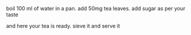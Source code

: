 boil 100 ml of water in a pan.
add 50mg tea leaves.
add sugar as per your taste

and here your tea is ready.
sieve it and serve it
